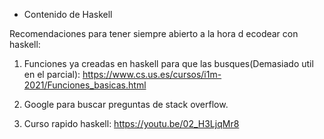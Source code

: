 
- Contenido de Haskell

Recomendaciones para tener siempre abierto a la hora d ecodear con haskell:

1) Funciones ya creadas en haskell para que las busques(Demasiado util en el parcial): https://www.cs.us.es/cursos/i1m-2021/Funciones_basicas.html

2) Google para buscar preguntas de stack overflow.

3) Curso rapido haskell: https://youtu.be/02_H3LjqMr8
